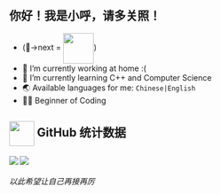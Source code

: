 ## 你好！我是小呼，请多关照！

- (🐺->next = <img align="center" src="https://user-images.githubusercontent.com/45611255/132380871-a2e55f4d-8eb4-4221-8cdc-f8f8d8399ddb.png" height="55" width="55"/>)
- 🔭 I’m currently working at home :(
- 🌱 I’m currently learning C++ and Computer Science
- 🌏 Available languages for me: `Chinese|English`
- 🐱‍💻 Beginner of Coding

<img align="center" src="https://user-images.githubusercontent.com/45611255/132380881-f4c3d7d2-dd60-44ef-bfe5-3b86e92a25f5.png" height="45" width="45"/>   GitHub 统计数据
---
<img align="left" src="https://github-readme-stats.vercel.app/api?username=DaDel7924&locale=cn&show_icons=true&theme=prussian" />     <img align="center" src="https://github-readme-stats.vercel.app/api/top-langs/?username=DaDel7924&locale=cn&show_icons=true" />

###### *以此希望让自己再接再厉*
